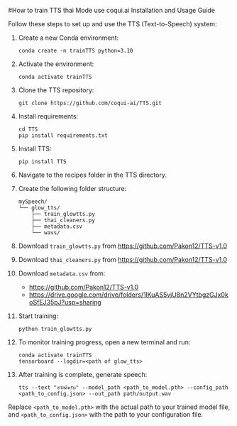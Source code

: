 #How to train TTS thai Mode use coqui.ai Installation and Usage Guide

Follow these steps to set up and use the TTS (Text-to-Speech) system:

1. Create a new Conda environment:
   ```
   conda create -n trainTTS python=3.10
   ```

2. Activate the environment:
   ```
   conda activate trainTTS
   ```

3. Clone the TTS repository:
   ```
   git clone https://github.com/coqui-ai/TTS.git
   ```

4. Install requirements:
   ```
   cd TTS
   pip install requirements.txt
   ```

5. Install TTS:
   ```
   pip install TTS
   ```

6. Navigate to the recipes folder in the TTS directory.

7. Create the following folder structure:
   ```
   mySpeech/
   └── glow_tts/
       ├── train_glowtts.py
       ├── thai_cleaners.py
       ├── metadata.csv
       └── wavs/
   ```

8. Download `train_glowtts.py` from https://github.com/Pakon12/TTS-v1.0

9. Download `thai_cleaners.py` from https://github.com/Pakon12/TTS-v1.0

10. Download `metadata.csv` from:
    - https://github.com/Pakon12/TTS-v1.0
    - https://drive.google.com/drive/folders/1lKuAS5vjU8n2VYtbgzGJx0koSfEJ35pJ?usp=sharing

11. Start training:
    ```
    python train_glowtts.py
    ```

12. To monitor training progress, open a new terminal and run:
    ```
    conda activate trainTTS
    tensorboard --logdir=<path of glow_tts>
    ```

13. After training is complete, generate speech:
    ```
    tts --text "สวัสดีครับ" --model_path <path_to_model.pth> --config_path <path_to_config.json> --out_path path/output.wav
    ```

Replace `<path_to_model.pth>` with the actual path to your trained model file, and `<path_to_config.json>` with the path to your configuration file.
